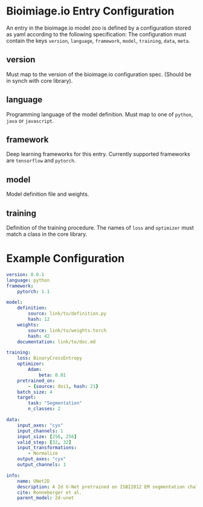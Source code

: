 # Bioimiage.io Entry Configuration

An entry in the bioimage.io model zoo is defined by a configuration stored as yaml according to the following specification:
The configuration must contain the keys  `version`, `language`, `framework`, `model`, `training`, `data`, `meta`.

## version

Must map to the version of the bioimage.io configuration spec. (Should be in synch with core library).

## language

Programming language of the model definition. Must map to one of `python`, `java` or `javascript`.

## framework

Deep learning frameworks for this entry. Currently supported frameworks are `tensorflow` and `pytorch`.

## model

Model definition file and weights.

## training

Definition of the training procedure.
The names of `loss` and `optimizer` must match a class in the core library.


# Example Configuration

```yaml
version: 0.0.1
language: python
framework:
    pytorch: 1.1

model:
    definition:
        source: link/to/definition.py
        hash: 12
    weights:
        source: link/to/weights.torch
        hash: 42
    documentation: link/to/doc.md

training:
    loss: BinaryCrossEntropy
    optimizer:
        Adam:
            beta: 0.01
    pretrained_on:
        - {source: doi1, hash: 21}
    batch_size: 4
    target:
        task: "Segmentation"
        n_classes: 2

data:
    input_axes: "cyx"
    input_channels: 1
    input_size: [256, 256]
    valid_step: [32, 32]
    input_transformations:
        - Normalize
    output_axes: "cyx"
    output_channels: 1

info:
    name: UNet2D
    description: A 2d U-Net pretrained on ISBI2012 EM segmentation challenge.
    cite: Ronneberger et al.
    parent_model: 2d-unet
```
